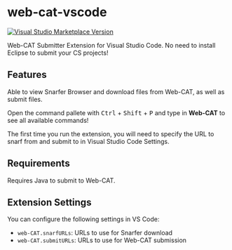 # web-cat-vscode

[![Visual Studio Marketplace Version](https://img.shields.io/visual-studio-marketplace/v/oliver-ni.web-cat-vscode)](https://marketplace.visualstudio.com/items?itemName=oliver-ni.web-cat-vscode)

Web-CAT Submitter Extension for Visual Studio Code. No need to install Eclipse to submit your CS projects!

## Features

Able to view Snarfer Browser and download files from Web-CAT, as well as submit files.

Open the command pallete with <kbd>Ctrl</kbd> + <kbd>Shift</kbd> + <kbd>P</kbd> and type in **Web-CAT** to see all available commands!

The first time you run the extension, you will need to specify the URL to snarf from and submit to in Visual Studio Code Settings.

## Requirements

Requires Java to submit to Web-CAT.

## Extension Settings

You can configure the following settings in VS Code:

- `web-CAT.snarfURLs`: URLs to use for Snarfer download
- `web-CAT.submitURLs`: URLs to use for Web-CAT submission
